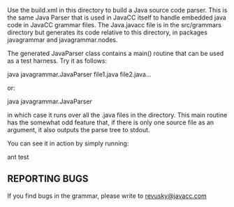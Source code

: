Use the build.xml in this directory to build a Java source code parser. This is the same Java Parser that is
used in JavaCC itself to handle embedded java code in JavaCC grammar files. The Java.javacc file is in 
the src/grammars directory but generates its code relative to this directory, in packages javagrammar
and javagrammar.nodes.

The generated JavaParser class contains a main() routine that can be used as a test harness. Try it as follows:

java javagrammar.JavaParser file1.java file2.java...

or:

java javagrammar.JavaParser <directory>

in which case it runs over all the .java files in the directory. This main routine has the somewhat 
odd feature that, if there is only one source file as an argument, it also outputs the parse tree to stdout.

You can see it in action by simply running:

ant test

REPORTING BUGS
--------------

If you find bugs in the grammar, please write to revusky@javacc.com
